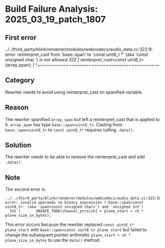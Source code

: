 # Build Failure Analysis: 2025_03_19_patch_1807

## First error

../../third_party/blink/renderer/modules/webcodecs/audio_data.cc:322:9: error: reinterpret_cast from 'base::span<unsigned char>' to 'const uint8_t *' (aka 'const unsigned char *') is not allowed
  322 |         reinterpret_cast<const uint8_t*>(array_span);
      |         ^~~~~~~~~~~~~~~~~~~~~~~~~~~~~~~~~~~~~~~~~~~~

## Category
Rewriter needs to avoid using reinterpret_cast on spanified variable.

## Reason
The rewriter spanified `array_span` but left a reinterpret_cast that is applied to it. `array_span` has type `base::span<uint8_t>`. Casting from `base::span<uint8_t>` to `const uint8_t*` requires calling `.data()`.

## Solution
The rewriter needs to be able to remove the reinterpret_cast and add `.data()`.

## Note
The second error is:
```
../../third_party/blink/renderer/modules/webcodecs/audio_data.cc:325:50: error: invalid operands to binary expression ('base::span<const uint8_t>' (aka 'span<const unsigned char>') and 'unsigned int')
  325 |       UNSAFE_TODO(channel_ptrs[ch] = plane_start + ch * plane_size_in_bytes);
```
This error occurs because the rewriter replaced `const uint8_t* plane_start` with `base::span<const uint8_t> plane_start` but failed to change the subsequent pointer arithmetic `plane_start + ch * plane_size_in_bytes` to use the `data()` method.